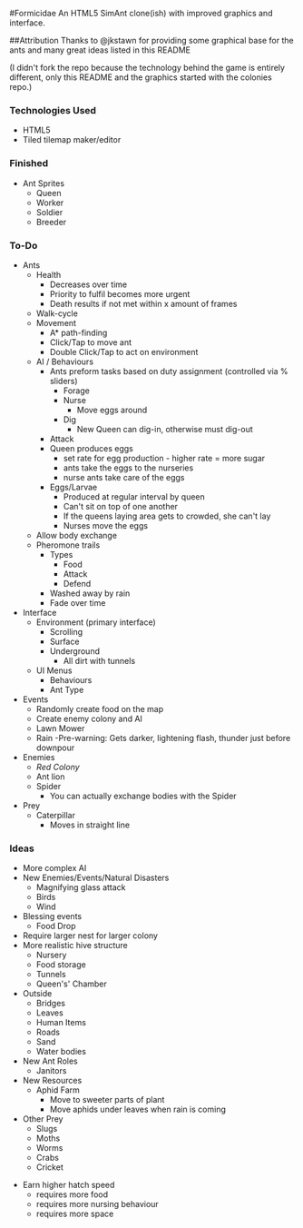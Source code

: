 #Formicidae
An HTML5 SimAnt clone(ish) with improved graphics and interface.

##Attribution
Thanks to @jkstawn for providing some graphical base for the ants and many great ideas listed in this README

(I didn't fork the repo because the technology behind the game is entirely different, only this README and
the graphics started with the colonies repo.)

### Technologies Used

- HTML5
- Tiled tilemap maker/editor

### Finished

- Ant Sprites
	+ Queen
	+ Worker
	+ Soldier
	+ Breeder


### To-Do

- Ants
	+ Health
		- Decreases over time
		- Priority to fulfil becomes more urgent
		- Death results if not met within x amount of frames
	+ Walk-cycle
	+ Movement
		- A* path-finding
		+ Click/Tap to move ant
		+ Double Click/Tap to act on environment
	+ AI / Behaviours
		- Ants preform tasks based on duty assignment (controlled via % sliders)
			+ Forage
			+ Nurse
				- Move eggs around
			+ Dig
				- New Queen can dig-in, otherwise must dig-out
		- Attack
		- Queen produces eggs
			+ set rate for egg production -  higher rate = more sugar
			+ ants take the eggs to the nurseries
			+ nurse ants take care of the eggs
		- Eggs/Larvae
			- Produced at regular interval by queen
			- Can't sit on top of one another
			- If the queens laying area gets to crowded, she can't lay
			- Nurses move the eggs
	+ Allow body exchange
	+ Pheromone trails
		- Types
			+ Food
			+ Attack
			+ Defend
		- Washed away by rain
		- Fade over time
- Interface
	+ Environment (primary interface)
		- Scrolling
		- Surface
		- Underground
			+ All dirt with tunnels
	+ UI Menus
		- Behaviours
		- Ant Type
- Events
	+ Randomly create food on the map
	+ Create enemy colony and AI
	+ Lawn Mower
	+ Rain
		-Pre-warning: Gets darker, lightening flash, thunder just before downpour
- Enemies
	+ *Red Colony*
	+ Ant lion
	+ Spider
		- You can actually exchange bodies with the Spider
- Prey
	+ Caterpillar
		- Moves in straight line
		
### Ideas

- More complex AI
- New Enemies/Events/Natural Disasters
	+ Magnifying glass attack
	+ Birds
	+ Wind
- Blessing events
	+ Food Drop
- Require larger nest for larger colony
- More realistic hive structure
	+ Nursery
	+ Food storage
	+ Tunnels
	+ Queen's' Chamber
- Outside
	+ Bridges
	+ Leaves
	+ Human Items
	+ Roads
	+ Sand
	+ Water bodies
- New Ant Roles
	+ Janitors
- New Resources
	+ Aphid Farm
		- Move to sweeter parts of plant
		- Move aphids under leaves when rain is coming
- Other Prey
	+ Slugs
	+ Moths
	+ Worms
	+ Crabs
	+ Cricket
+ Earn higher hatch speed
	- requires more food
	- requires more nursing behaviour
	- requires more space